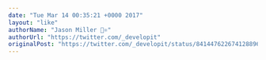```yaml
---
date: "Tue Mar 14 00:35:21 +0000 2017"
layout: "like"
authorName: "Jason Miller 🦊⚛"
authorUrl: "https://twitter.com/_developit"
originalPost: "https://twitter.com/_developit/status/841447622674128896"
---
```

